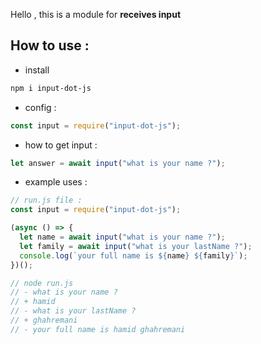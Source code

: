 Hello , this is a module for **receives input**

## How to use :

- install

```bash
npm i input-dot-js
```

- config :

```javascript
const input = require("input-dot-js");
```

- how to get input :

```javascript
let answer = await input("what is your name ?");
```

- example uses :

```javascript
// run.js file :
const input = require("input-dot-js");

(async () => {
  let name = await input("what is your name ?");
  let family = await input("what is your lastName ?");
  console.log(`your full name is ${name} ${family}`);
})();

// node run.js
// - what is your name ?
// + hamid
// - what is your lastName ?
// + ghahremani
// - your full name is hamid ghahremani
```
